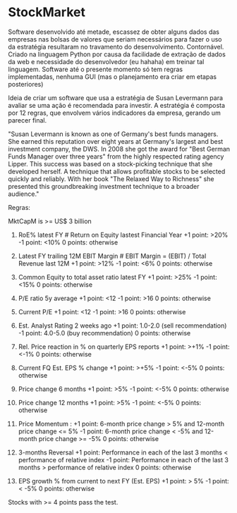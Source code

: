 # StockMarket

Software desenvolvido até metade, escassez de obter alguns dados das empresas nas bolsas de valores que seriam necessários para fazer o uso da estratégia resultaram no travamento do desenvolvimento. Contornável. Criado na linguagem Python por causa da facilidade de extração de dados da web e necessidade do desenvolvedor (eu hahaha) em treinar tal linguagem. Software até o presente momento só tem  regras implementadas, nenhuma GUI (mas o planejamento era criar em etapas posteriores)

Ideia de criar um software que usa a estratégia de Susan Levermann para avaliar se uma ação é recomendada para investir. A estratégia é composta por 12 regras, que envolvem vários indicadores da empresa, gerando um parecer final.

"Susan Levermann is known as one of Germany's best funds managers. She earned this reputation over eight years at Germany's largest and best investment company, the DWS. In 2008 she got the award for "Best German Funds Manager over three years" from the highly respected rating agency Lipper.
This success was based on a stock-picking technique that she developed herself. A technique that allows profitable stocks to be selected quickly and reliably. With her book "The Relaxed Way to Richness" she presented this groundbreaking investment technique to a broader audience."

Regras:

MktCapM is >= US$ 3 billion

1. RoE% latest FY                                                  # Return on Equity lastest Financial Year
+1 point: >20%
-1 point: <10%
0 points: otherwise

2. Latest FY trailing 12M EBIT Margin                              # EBIT Margin = (EBIT) / Total Revenue last 12M
+1 point: >12%
-1 point: <6%
0 points: otherwise

3. Common Equity to total asset ratio latest FY 
+1 point: >25%
-1 point: <15%
0 points: otherwise

4. P/E ratio 5y average
+1 point: <12
-1 point: >16
0 points: otherwise

5. Current P/E
+1 point: <12
-1 point: >16
0 points: otherwise

6. Est. Analyst Rating 2 weeks ago
+1 point: 1.0-2.0 (sell recommendation)
-1 point: 4.0-5.0 (buy recommendation)
0 points: otherwise

7. Rel. Price reaction in % on quarterly EPS reports
+1 point: >+1%
-1 point: <-1%
0 points: otherwise

8. Current FQ Est. EPS % change
+1 point: >+5%
-1 point: <-5%
0 points: otherwise

9. Price change 6 months
+1 point: >5%
-1 point: <-5%
0 points: otherwise

10. Price change 12 months
+1 point: >5%
-1 point: <-5%
0 points: otherwise

11. Price Momentum :
+1 point: 6-month price change > 5% and 12-month price change <= 5%
-1 point: 6-month price change < -5% and 12-month price change >= -5%
0 points: otherwise

12. 3-months Reversal 
+1 point: Performance in each of the last 3 months < performance of relative index
-1 point: Performance in each of the last 3 months > performance of relative index
0 points: otherwise 

13. EPS growth % from current to next FY (Est. EPS)
+1 point: > 5%
-1 point: < -5%
0 points: otherwise


Stocks with >= 4 points pass the test.

